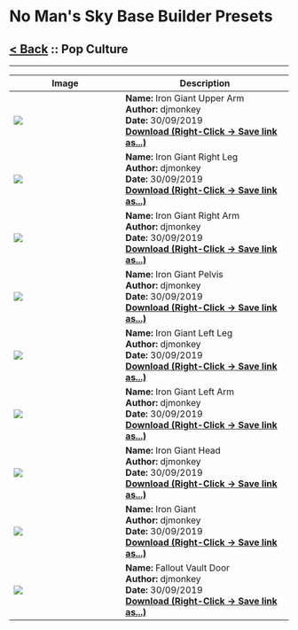 # No Man's Sky Base Builder Presets  

## [< Back](https://charliebanks.github.io/nms-base-builder-presets/) :: Pop Culture

___


<table cellpadding="10">
<thead>
    <tr>
        <th>Image</th>
        <th>Description</th>
    </tr>
</thead>
<tbody>
    <tr>
            <td width="40%"><img src="https://raw.githubusercontent.com/charliebanks/nms-base-builder-presets/master/images/Pop Culture/djmonkey_IronGiantUpperArm.jpg"></td>
            <td valign="top" width="60%"><b>Name:</b> Iron Giant Upper Arm <br /> <b>Author:</b> djmonkey <br /><b>Date:</b> 30/09/2019 <br /> <b><a href="https://raw.githubusercontent.com/charliebanks/nms-base-builder-presets/master/Pop Culture/djmonkey_IronGiantUpperArm.json">Download (Right-Click -> Save link as...)</a></b></td>
        </tr><tr>
            <td width="40%"><img src="https://raw.githubusercontent.com/charliebanks/nms-base-builder-presets/master/images/Pop Culture/djmonkey_IronGiantRightLeg.jpg"></td>
            <td valign="top" width="60%"><b>Name:</b> Iron Giant Right Leg <br /> <b>Author:</b> djmonkey <br /><b>Date:</b> 30/09/2019 <br /> <b><a href="https://raw.githubusercontent.com/charliebanks/nms-base-builder-presets/master/Pop Culture/djmonkey_IronGiantRightLeg.json">Download (Right-Click -> Save link as...)</a></b></td>
        </tr><tr>
            <td width="40%"><img src="https://raw.githubusercontent.com/charliebanks/nms-base-builder-presets/master/images/Pop Culture/djmonkey_IronGiantRightArm.jpg"></td>
            <td valign="top" width="60%"><b>Name:</b> Iron Giant Right Arm <br /> <b>Author:</b> djmonkey <br /><b>Date:</b> 30/09/2019 <br /> <b><a href="https://raw.githubusercontent.com/charliebanks/nms-base-builder-presets/master/Pop Culture/djmonkey_IronGiantRightArm.json">Download (Right-Click -> Save link as...)</a></b></td>
        </tr><tr>
            <td width="40%"><img src="https://raw.githubusercontent.com/charliebanks/nms-base-builder-presets/master/images/Pop Culture/djmonkey_IronGiantPelvis.jpg"></td>
            <td valign="top" width="60%"><b>Name:</b> Iron Giant Pelvis <br /> <b>Author:</b> djmonkey <br /><b>Date:</b> 30/09/2019 <br /> <b><a href="https://raw.githubusercontent.com/charliebanks/nms-base-builder-presets/master/Pop Culture/djmonkey_IronGiantPelvis.json">Download (Right-Click -> Save link as...)</a></b></td>
        </tr><tr>
            <td width="40%"><img src="https://raw.githubusercontent.com/charliebanks/nms-base-builder-presets/master/images/Pop Culture/djmonkey_IronGiantLeftLeg.jpg"></td>
            <td valign="top" width="60%"><b>Name:</b> Iron Giant Left Leg <br /> <b>Author:</b> djmonkey <br /><b>Date:</b> 30/09/2019 <br /> <b><a href="https://raw.githubusercontent.com/charliebanks/nms-base-builder-presets/master/Pop Culture/djmonkey_IronGiantLeftLeg.json">Download (Right-Click -> Save link as...)</a></b></td>
        </tr><tr>
            <td width="40%"><img src="https://raw.githubusercontent.com/charliebanks/nms-base-builder-presets/master/images/Pop Culture/djmonkey_IronGiantLeftArm.jpg"></td>
            <td valign="top" width="60%"><b>Name:</b> Iron Giant Left Arm <br /> <b>Author:</b> djmonkey <br /><b>Date:</b> 30/09/2019 <br /> <b><a href="https://raw.githubusercontent.com/charliebanks/nms-base-builder-presets/master/Pop Culture/djmonkey_IronGiantLeftArm.json">Download (Right-Click -> Save link as...)</a></b></td>
        </tr><tr>
            <td width="40%"><img src="https://raw.githubusercontent.com/charliebanks/nms-base-builder-presets/master/images/Pop Culture/djmonkey_IronGiantHead.jpg"></td>
            <td valign="top" width="60%"><b>Name:</b> Iron Giant Head <br /> <b>Author:</b> djmonkey <br /><b>Date:</b> 30/09/2019 <br /> <b><a href="https://raw.githubusercontent.com/charliebanks/nms-base-builder-presets/master/Pop Culture/djmonkey_IronGiantHead.json">Download (Right-Click -> Save link as...)</a></b></td>
        </tr><tr>
            <td width="40%"><img src="https://raw.githubusercontent.com/charliebanks/nms-base-builder-presets/master/images/Pop Culture/djmonkey_IronGiant.jpg"></td>
            <td valign="top" width="60%"><b>Name:</b> Iron Giant <br /> <b>Author:</b> djmonkey <br /><b>Date:</b> 30/09/2019 <br /> <b><a href="https://raw.githubusercontent.com/charliebanks/nms-base-builder-presets/master/Pop Culture/djmonkey_IronGiant.json">Download (Right-Click -> Save link as...)</a></b></td>
        </tr><tr>
            <td width="40%"><img src="https://raw.githubusercontent.com/charliebanks/nms-base-builder-presets/master/images/Pop Culture/djmonkey_FalloutVaultDoor.jpg"></td>
            <td valign="top" width="60%"><b>Name:</b> Fallout Vault Door <br /> <b>Author:</b> djmonkey <br /><b>Date:</b> 30/09/2019 <br /> <b><a href="https://raw.githubusercontent.com/charliebanks/nms-base-builder-presets/master/Pop Culture/djmonkey_FalloutVaultDoor.json">Download (Right-Click -> Save link as...)</a></b></td>
        </tr>
</tbody>
</table>
    